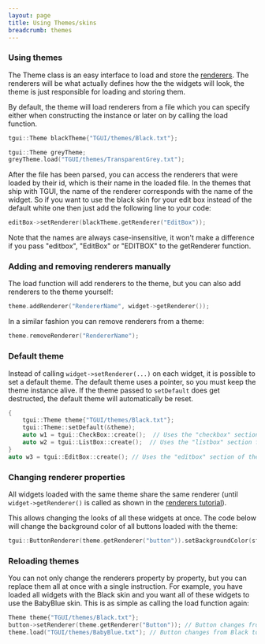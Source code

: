 ```yaml
---
layout: page
title: Using Themes/skins
breadcrumb: themes
---
```


### Using themes
The Theme class is an easy interface to load and store the [renderers](../renderers). The renderers will be what actually defines how the the widgets will look, the theme is just responsible for loading and storing them.

By default, the theme will load renderers from a file which you can specify either when constructing the instance or later on by calling the load function.
```c++
tgui::Theme blackTheme{"TGUI/themes/Black.txt"};

tgui::Theme greyTheme;
greyTheme.load("TGUI/themes/TransparentGrey.txt");
```

After the file has been parsed, you can access the renderers that were loaded by their id, which is their name in the loaded file. In the themes that ship with TGUI, the name of the renderer corresponds with the name of the widget. So if you want to use the black skin for your edit box instead of the default white one then just add the following line to your code:
```c++
editBox->setRenderer(blackTheme.getRenderer("EditBox"));
```

Note that the names are always case-insensitive, it won't make a difference if you pass "editbox", "EditBox" or "EDITBOX" to the getRenderer function.

### Adding and removing renderers manually
The load function will add renderers to the theme, but you can also add renderers to the theme yourself:
```c++
theme.addRenderer("RendererName", widget->getRenderer());
```

In a similar fashion you can remove renderers from a theme:
```c++
theme.removeRenderer("RendererName");
```

### Default theme
Instead of calling `widget->setRenderer(...)` on each widget, it is possible to set a default theme. The default theme uses a pointer, so you must keep the theme instance alive. If the theme passed to `setDefault` does get destructed, the default theme will automatically be reset.
```c++
{
    tgui::Theme theme{"TGUI/themes/Black.txt"};
    tgui::Theme::setDefault(&theme);
    auto w1 = tgui::CheckBox::create();  // Uses the "checkbox" section from the Black theme
    auto w2 = tgui::ListBox::create();  // Uses the "listbox" section from the Black theme
}
auto w3 = tgui::EditBox::create(); // Uses the "editbox" section of the built-in White theme
```

### Changing renderer properties

All widgets loaded with the same theme share the same renderer (until `widget->getRenderer()` is called as shown in the [renderers tutorial](../renderers)).

This allows changing the looks of all these widgets at once. The code below will change the background color of all buttons loaded with the theme:
```c++
tgui::ButtonRenderer(theme.getRenderer("button")).setBackgroundColor(sf::Color::Blue);
```

### Reloading themes
You can not only change the renderers property by property, but you can replace them all at once with a single instruction. For example, you have loaded all widgets with the Black skin and you want all of these widgets to use the BabyBlue skin. This is as simple as calling the load function again:
```c++
Theme theme{"TGUI/themes/Black.txt"};
button->setRenderer(theme.getRenderer("Button")); // Button changes from White to Black skin
theme.load("TGUI/themes/BabyBlue.txt"); // Button changes from Black to BabyBlue skin
```
